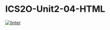# ICS2O-Unit2-04-HTML
 [![linter](https://github.com/Aidan-Vezina/ICS2O-Unit-04-HTML/workflows/linter/badge.svg)](https://github.com/marketplace/actions/super-linter)

